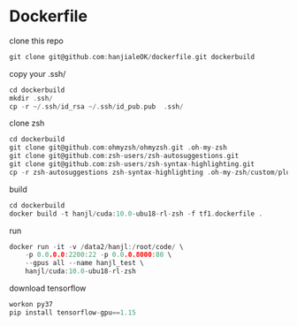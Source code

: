 # Dockerfile

clone this repo

```c
git clone git@github.com:hanjialeOK/dockerfile.git dockerbuild
```

copy your .ssh/

```c
cd dockerbuild
mkdir .ssh/
cp -r ~/.ssh/id_rsa ~/.ssh/id_pub.pub  .ssh/
```

clone zsh

```c
cd dockerbuild
git clone git@github.com:ohmyzsh/ohmyzsh.git .oh-my-zsh
git clone git@github.com:zsh-users/zsh-autosuggestions.git
git clone git@github.com:zsh-users/zsh-syntax-highlighting.git
cp -r zsh-autosuggestions zsh-syntax-highlighting .oh-my-zsh/custom/plugins/
```

build

```c
cd dockerbuild
docker build -t hanjl/cuda:10.0-ubu18-rl-zsh -f tf1.dockerfile .
```

run

```c
docker run -it -v /data2/hanjl:/root/code/ \
    -p 0.0.0.0:2200:22 -p 0.0.0.8000:80 \
    --gpus all --name hanjl_test \
    hanjl/cuda:10.0-ubu18-rl-zsh
```

download tensorflow

```c
workon py37
pip install tensorflow-gpu==1.15
```